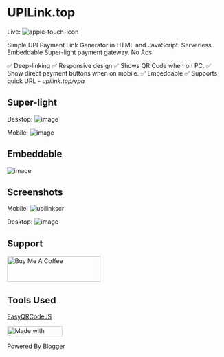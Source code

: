 # UPILink.top
Live: ![apple-touch-icon](https://user-images.githubusercontent.com/20312984/226098740-e470437b-04f9-4c7b-8402-cb6c9a6d7a4a.png)

Simple UPI Payment Link Generator in HTML and JavaScript. Serverless Embeddable Super-light payment gateway.
No Ads.

✅ Deep-linking
✅ Responsive design
✅ Shows QR Code when on PC.
✅ Show direct payment buttons when on mobile.
✅ Embeddable
✅ Supports quick URL - _upilink.top/vpa_


## Super-light

Desktop:
![image](https://user-images.githubusercontent.com/20312984/226095883-ae9c44f6-037e-4b1a-909f-bcbde85a2e37.png)

Mobile:
![image](https://user-images.githubusercontent.com/20312984/226095864-b13d20dd-168d-4eae-804e-f941a5a9c1c4.png)


## Embeddable
![image](https://user-images.githubusercontent.com/20312984/226095839-2a1230ad-db92-4d9f-9102-a9f7ae1fb194.png)


## Screenshots
Mobile:
![upilinkscr](https://user-images.githubusercontent.com/20312984/226097421-5b68881e-7a5e-4045-8779-09195064e111.png)

Desktop:
![image](https://user-images.githubusercontent.com/20312984/226097416-2df6b975-cbde-4d57-acac-7a1ebe2d8edd.png)


## Support
[<img src="https://cdn.buymeacoffee.com/buttons/v2/default-yellow.png" alt="Buy Me A Coffee" style="height: 60px !important;width: 217px !important;" >](https://www.buymeacoffee.com/madhuraj)

## Tools Used
[EasyQRCodeJS](https://github.com/ushelp/EasyQRCodeJS)

[<img
    src="https://bulma.io/images/made-with-bulma.png"
    alt="Made with Bulma"
    width="128"
    height="24">](https://bulma.io)

Powered By [Blogger](https://blogger.com)


